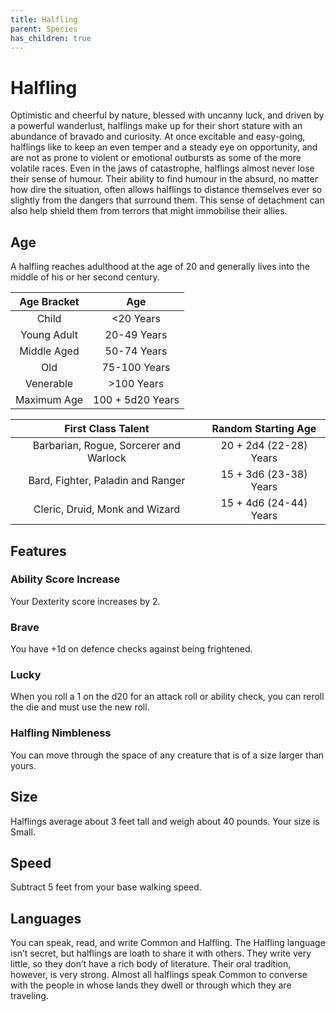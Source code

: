 ```yaml
---
title: Halfling
parent: Species
has_children: true
---
```


# Halfling
Optimistic and cheerful by nature, blessed with uncanny luck, and driven by a powerful wanderlust, halflings make up for their short stature with an abundance of bravado and curiosity. At once excitable and easy-going, halflings like to keep an even temper and a steady eye on opportunity, and are not as prone to violent or emotional outbursts as some of the more volatile races. Even in the jaws of catastrophe, halflings almost never lose their sense of humour. Their ability to find humour in the absurd, no matter how dire the situation, often allows halflings to distance themselves ever so slightly from the dangers that surround them. This sense of detachment can also help shield them from terrors that might immobilise their allies.

## Age
A halfling reaches adulthood at the age of 20 and generally lives into the middle of his or her second century.

| Age Bracket | Age |
|:-----------:|:---:|
| Child       | <20 Years        |
| Young Adult | 20-49 Years      |
| Middle Aged | 50-74 Years      |
| Old         | 75-100 Years     |
| Venerable   | >100 Years       |
| Maximum Age | 100 + 5d20 Years |

| First Class Talent | Random Starting Age |
|:------------------:|:-------------------:|
| Barbarian, Rogue, Sorcerer and Warlock | 20 + 2d4 (22-28) Years |
| Bard, Fighter, Paladin and Ranger      | 15 + 3d6 (23-38) Years |
| Cleric, Druid, Monk and Wizard         | 15 + 4d6 (24-44) Years |

## Features

### Ability Score Increase
Your Dexterity score increases by 2.

### Brave
You have +1d on defence checks against being frightened.

### Lucky
When you roll a 1 on the d20 for an attack roll or ability check, you can reroll the die and must use the new roll.

### Halfling Nimbleness
You can move through the space of any creature that is of a size larger than yours.

## Size
Halflings average about 3 feet tall and weigh about 40 pounds. Your size is Small.

## Speed
Subtract 5 feet from your base walking speed.

## Languages
You can speak, read, and write Common and Halfling. The Halfling language isn’t secret, but halflings are loath to share it with others. They write very little, so they don’t have a rich body of literature. Their oral tradition, however, is very strong. Almost all halflings speak Common to converse with the people in whose lands they dwell or through which they are traveling.
